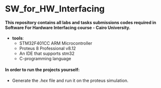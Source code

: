 # SW_for_HW_Interfacing

#### This repository contains all labs and tasks submissions codes required in Software For Hardware Interfacing course - Cairo University.

- **tools**:
  - STM32F401CC ARM Microcontroller
  - Proteus 8 Professional v8.12
  - An IDE that supports stm32
  - C-programming language

#### In order to run the projects yourself:

- Generate the _.hex_ file and run it on the proteus simulation.